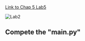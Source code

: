 
[Link to Chap 5 Lab5](https://docs.google.com/presentation/d/1r3h2R9JwK9HK_U2Ia-zncL0BSjHV6Giu6ugNJ6yZpgc/edit#slide=id.g16b5233a379_0_41)

![Lab2](https://nimbus-screenshots.s3.amazonaws.com/s/184b0ae1d876b8a96d68bf9c58f11374.png)

## Compete the "main.py"


